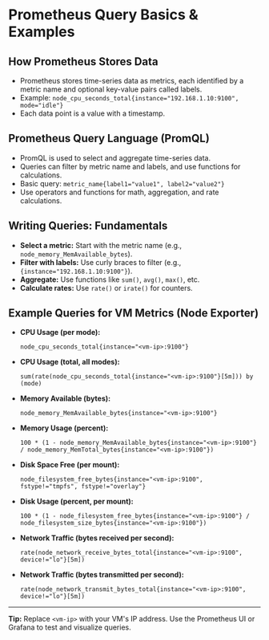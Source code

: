 # Prometheus Query Basics & Examples

## How Prometheus Stores Data

- Prometheus stores time-series data as metrics, each identified by a metric name and optional key-value pairs called labels.
- Example: `node_cpu_seconds_total{instance="192.168.1.10:9100", mode="idle"}`
- Each data point is a value with a timestamp.

## Prometheus Query Language (PromQL)

- PromQL is used to select and aggregate time-series data.
- Queries can filter by metric name and labels, and use functions for calculations.
- Basic query: `metric_name{label1="value1", label2="value2"}`
- Use operators and functions for math, aggregation, and rate calculations.

## Writing Queries: Fundamentals

- **Select a metric:** Start with the metric name (e.g., `node_memory_MemAvailable_bytes`).
- **Filter with labels:** Use curly braces to filter (e.g., `{instance="192.168.1.10:9100"}`).
- **Aggregate:** Use functions like `sum()`, `avg()`, `max()`, etc.
- **Calculate rates:** Use `rate()` or `irate()` for counters.

## Example Queries for VM Metrics (Node Exporter)

- **CPU Usage (per mode):**
  ```promql
  node_cpu_seconds_total{instance="<vm-ip>:9100"}
  ```
- **CPU Usage (total, all modes):**
  ```promql
  sum(rate(node_cpu_seconds_total{instance="<vm-ip>:9100"}[5m])) by (mode)
  ```
- **Memory Available (bytes):**
  ```promql
  node_memory_MemAvailable_bytes{instance="<vm-ip>:9100"}
  ```
- **Memory Usage (percent):**
  ```promql
  100 * (1 - node_memory_MemAvailable_bytes{instance="<vm-ip>:9100"} / node_memory_MemTotal_bytes{instance="<vm-ip>:9100"})
  ```
- **Disk Space Free (per mount):**
  ```promql
  node_filesystem_free_bytes{instance="<vm-ip>:9100", fstype!="tmpfs", fstype!="overlay"}
  ```
- **Disk Usage (percent, per mount):**
  ```promql
  100 * (1 - node_filesystem_free_bytes{instance="<vm-ip>:9100"} / node_filesystem_size_bytes{instance="<vm-ip>:9100"})
  ```
- **Network Traffic (bytes received per second):**
  ```promql
  rate(node_network_receive_bytes_total{instance="<vm-ip>:9100", device!="lo"}[5m])
  ```
- **Network Traffic (bytes transmitted per second):**
  ```promql
  rate(node_network_transmit_bytes_total{instance="<vm-ip>:9100", device!="lo"}[5m])
  ```

---

**Tip:** Replace `<vm-ip>` with your VM's IP address. Use the Prometheus UI or Grafana to test and visualize queries.
